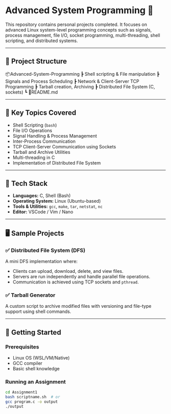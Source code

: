 # Advanced System Programming 🚀

This repository contains personal projects completed. It focuses on advanced Linux system-level programming concepts such as signals, process management, file I/O, socket programming, multi-threading, shell scripting, and distributed systems.

---

## 📁 Project Structure
📦Advanced-System-Programming
┣  Shell scripting & File manipulation
┣  Signals and Process Scheduling
┣  Network & Client-Server TCP Programming
┣  Tarball creation, Archiving
┣  Distributed File System (C, sockets)
┗ 📜README.md


---

## 📌 Key Topics Covered

- Shell Scripting (`bash`)
- File I/O Operations
- Signal Handling & Process Management
- Inter-Process Communication
- TCP Client-Server Communication using Sockets
- Tarball and Archive Utilities
- Multi-threading in C
- Implementation of Distributed File System

---

## 🔧 Tech Stack

- **Languages:** C, Shell (Bash)
- **Operating System:** Linux (Ubuntu-based)
- **Tools & Utilities:** `gcc`, `make`, `tar`, `netstat`, `nc`
- **Editor:** VSCode / Vim / Nano

---

## 🖥️ Sample Projects

### ✅ Distributed File System (DFS)
A mini DFS implementation where:
- Clients can upload, download, delete, and view files.
- Servers are run independently and handle parallel file operations.
- Communication is achieved using TCP sockets and `pthread`.

### ✅ Tarball Generator
A custom script to archive modified files with versioning and file-type support using shell commands.

---

## 🔌 Getting Started

### Prerequisites
- Linux OS (WSL/VM/Native)
- GCC compiler
- Basic shell knowledge

### Running an Assignment
```bash
cd Assignment1
bash scriptname.sh  # or
gcc program.c -o output
./output


